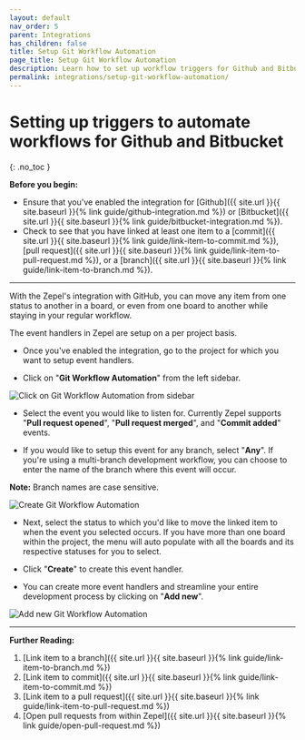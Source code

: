 ```yaml
---
layout: default
nav_order: 5
parent: Integrations
has_children: false
title: Setup Git Workflow Automation
page_title: Setup Git Workflow Automation
description: Learn how to set up workflow triggers for Github and Bitbucket in Zepel to automatically update statuses of linked items.
permalink: integrations/setup-git-workflow-automation/
---
```


# Setting up triggers to automate workflows for Github and Bitbucket

{: .no_toc }

__Before you begin:__ 
- Ensure that you've enabled the integration for [Github]({{ site.url }}{{ site.baseurl }}{% link guide/github-integration.md %}) or [Bitbucket]({{ site.url }}{{ site.baseurl }}{% link guide/bitbucket-integration.md %}).
- Check to see that you have linked at least one item to a [commit]({{ site.url }}{{ site.baseurl }}{% link guide/link-item-to-commit.md %}), [pull request]({{ site.url }}{{ site.baseurl }}{% link guide/link-item-to-pull-request.md %}), or a [branch]({{ site.url }}{{ site.baseurl }}{% link guide/link-item-to-branch.md %}).

---

With the Zepel's integration with GitHub, you can move any item from one status to another in a board, or even from one board to another while staying in your regular workflow. 

The event handlers in Zepel are setup on a per project basis.

* Once you've enabled the integration, go to the project for which you want to setup event handlers.

* Click on "**Git Workflow Automation**" from the left sidebar.

![Click on Git Workflow Automation from sidebar](/guide/assets/uploads/zepel-git-workflow-automation.png "Git Workflow Automation")

* Select the event you would like to listen for. Currently Zepel supports "**Pull request opened**", "**Pull request merged**", and "**Commit added**" events.

* If you would like to setup this event for any branch, select "**Any**". If you're using a multi-branch development workflow, you can choose to enter the name of the branch where this event will occur.

**Note:** Branch names are case sensitive.

![Create Git Workflow Automation](/guide/assets/uploads/zepel-create-git-workflow-automation.png "Git Workflow Automation")

* Next, select the status to which you'd like to move the linked item to when the event you selected occurs. If you have more than one board within the project, the menu will auto populate with all the boards and its respective statuses for you to select.

* Click "**Create**" to create this event handler.

* You can create more event handlers and streamline your entire development process by clicking on "**Add new**".

![Add new Git Workflow Automation](/guide/assets/uploads/zepel-add-new-git-workflow-automation.png "Git Workflow Automation")

---

__Further Reading:__ 

1. [Link item to a branch]({{ site.url }}{{ site.baseurl }}{% link guide/link-item-to-branch.md %})
1. [Link item to commit]({{ site.url }}{{ site.baseurl }}{% link guide/link-item-to-commit.md %})
1. [Link item to a pull request]({{ site.url }}{{ site.baseurl }}{% link guide/link-item-to-pull-request.md %})
1. [Open pull requests from within Zepel]({{ site.url }}{{ site.baseurl }}{% link guide/open-pull-request.md %})